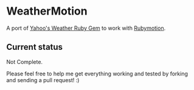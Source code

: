WeatherMotion
===
A port of [Yahoo's Weather Ruby Gem](https://github.com/shaper/yahoo-weather) to work with [Rubymotion](http://www.rubymotion.com/).

Current status
---
Not Complete.

Please feel free to help me get everything working and tested by forking and sending a pull request! :)